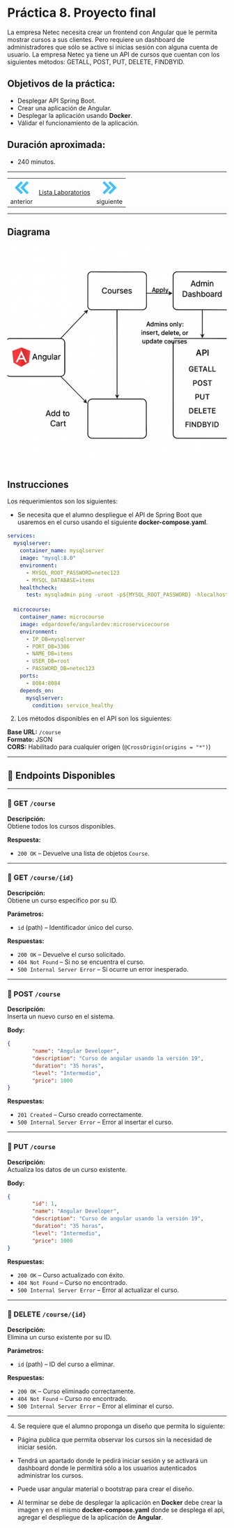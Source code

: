 # Práctica 8. Proyecto final
La empresa Netec necesita crear un frontend con Angular que le permita mostrar cursos a sus clientes. Pero requiere un dashboard de administradores que sólo se active si inicias sesión con alguna cuenta de usuario. 
La empresa Netec ya tiene un API de cursos que cuentan con los siguientes métodos: GETALL, POST, PUT, DELETE, FINDBYID.

## Objetivos de la práctica:
- Desplegar API Spring Boot.
- Crear una aplicación de Angular.
- Desplegar la aplicación usando **Docker**.
- Válidar el funcionamiento de la aplicación.

## Duración aproximada:
- 240 minutos.

---

<div style="width: 400px;">
        <table width="50%">
            <tr>
                <td style="text-align: center;">
                    <a href="../Capitulo7/"><img src="../images/anterior.png" width="40px"></a>
                    <br>anterior
                </td>
                <td style="text-align: center;">
                   <a href="../README.md">Lista Laboratorios</a>
                </td>
<td style="text-align: center;">
                    <a href="../Capitulo9/"><img src="../images/siguiente.png" width="40px"></a>
                    <br>siguiente
                </td>
            </tr>
        </table>
</div>


---


## Diagrama

![diagrama](../images/8/diagrama.png)



## Instrucciones

Los requerimientos son los siguientes: 

- Se necesita que el alumno despliegue el API de Spring Boot que usaremos en el curso usando el siguiente **docker-compose.yaml**.

```yaml
services:
  mysqlserver:
    container_name: mysqlserver
    image: "mysql:8.0"
    environment:
      - MYSQL_ROOT_PASSWORD=netec123
      - MYSQL_DATABASE=items
    healthcheck:
      test: mysqladmin ping -uroot -p${MYSQL_ROOT_PASSWORD} -hlocalhost
  
  microcourse:
    container_name: microcourse
    image: edgardovefe/angulardev:microservicecourse
    environment:
      - IP_DB=mysqlserver
      - PORT_DB=3306
      - NAME_DB=items
      - USER_DB=root
      - PASSWORD_DB=netec123
    ports:
      - 8084:8084
    depends_on:
      mysqlserver:
        condition: service_healthy
```

2. Los métodos disponibles en el API son los siguientes: 

**Base URL:** `/course`  
**Formato:** JSON  
**CORS:** Habilitado para cualquier origen (`@CrossOrigin(origins = "*")`)

---

## 📌 Endpoints Disponibles

---

### 🔹 GET `/course`

**Descripción:**  
Obtiene todos los cursos disponibles.

**Respuesta:**
- `200 OK` – Devuelve una lista de objetos `Course`.

---

### 🔹 GET `/course/{id}`

**Descripción:**  
Obtiene un curso específico por su ID.

**Parámetros:**
- `id` (path) – Identificador único del curso.

**Respuestas:**
- `200 OK` – Devuelve el curso solicitado.
- `404 Not Found` – Si no se encuentra el curso.
- `500 Internal Server Error` – Si ocurre un error inesperado.

---

### 🔹 POST `/course`

**Descripción:**  
Inserta un nuevo curso en el sistema.

**Body:**
```json
{
		"name": "Angular Developer",
		"description": "Curso de angular usando la versión 19",
		"duration": "35 horas",
		"level": "Intermedio",
		"price": 1000
}
```

**Respuestas:**
- `201 Created` – Curso creado correctamente.
- `500 Internal Server Error` – Error al insertar el curso.

---

### 🔹 PUT `/course`

**Descripción:**  
Actualiza los datos de un curso existente.

**Body:**
```json
{
		"id": 1,
		"name": "Angular Developer",
		"description": "Curso de angular usando la versión 19",
		"duration": "35 horas",
		"level": "Intermedio",
		"price": 1000
}
```

**Respuestas:**
- `200 OK` – Curso actualizado con éxito.
- `404 Not Found` – Curso no encontrado.
- `500 Internal Server Error` – Error al actualizar el curso.

---

### 🔹 DELETE `/course/{id}`

**Descripción:**  
Elimina un curso existente por su ID.

**Parámetros:**
- `id` (path) – ID del curso a eliminar.

**Respuestas:**
- `200 OK` – Curso eliminado correctamente.
- `404 Not Found` – Curso no encontrado.
- `500 Internal Server Error` – Error al eliminar el curso.
---


4. Se requiere que el alumno proponga un diseño que permita lo siguiente: 

- Página publica que permita observar los cursos sin la necesidad de iniciar sesión. 

- Tendrá un apartado donde le pedirá iniciar sesión y se activará un dashboard donde le permitirá sólo a los usuarios autenticados administrar los cursos. 

- Puede usar angular material o bootstrap para crear el diseño. 

- Al terminar se debe de desplegar la aplicación en **Docker** debe crear la imagen y en el mismo **docker-compose.yaml** donde se desplega el api, agregar el despliegue de la aplicación de **Angular**. 






